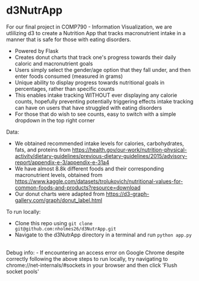 # d3NutrApp

For our final project in COMP790 - Information Visualization, we are utlilizing d3 to create a Nutrition App that tracks macronutrient intake in a manner that is safe for those with eating disorders. <br />
- Powered by Flask
- Creates donut charts that track one's progress towards their daily caloric and macronutrient goals
- Users simply select the gender/age option that they fall under, and then enter foods consumed (measured in grams) 
- Unique ability to display progress towards nutritional goals in percentages, rather than specific counts
- This enables intake tracking WITHOUT ever displaying any calorie counts, hopefully preventing potentially triggering effects intake tracking can have on users that have struggled with eating disorders
- For those that do wish to see counts, easy to switch with a simple dropdown in the top right corner

Data:
- We obtained recommended intake levels for calories, carbohydrates, fats, and proteins from https://health.gov/our-work/nutrition-physical-activity/dietary-guidelines/previous-dietary-guidelines/2015/advisory-report/appendix-e-3/appendix-e-31a4 <br />
- We have almost 8.8k different foods and their corresponding macronutrient levels, obtained from https://www.kaggle.com/datasets/trolukovich/nutritional-values-for-common-foods-and-products?resource=download <br />
- Our donut charts were adapted from https://d3-graph-gallery.com/graph/donut_label.html <br />

To run locally:
- Clone this repo using `git clone git@github.com:nholmes26/d3NutrApp.git`
- Navigate to the d3NutrApp directory in a terminal and run `python app.py`

<br />
Debug info: 
- If encountering an access error on Google Chrome despite correctly following the above steps to run locally, try navigating to chrome://net-internals/#sockets in your browser and then click 'Flush socket pools'
